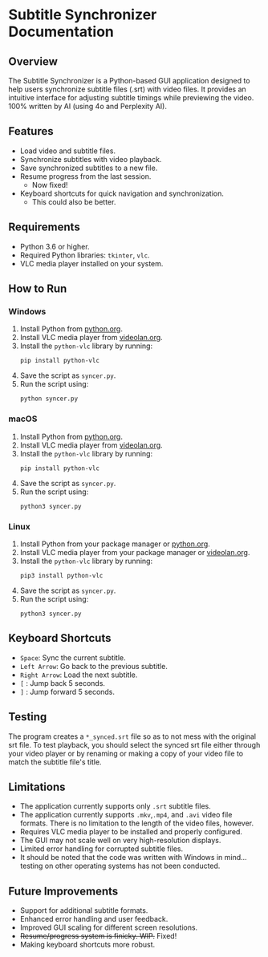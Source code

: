 # Subtitle Synchronizer Documentation

## Overview
The Subtitle Synchronizer is a Python-based GUI application designed to help users synchronize subtitle files (.srt) with video files. It provides an intuitive interface for adjusting subtitle timings while previewing the video. 100% written by AI (using 4o and Perplexity AI).

## Features
- Load video and subtitle files.
- Synchronize subtitles with video playback.
- Save synchronized subtitles to a new file.
- Resume progress from the last session.
    - Now fixed!
- Keyboard shortcuts for quick navigation and synchronization.
    - This could also be better.

## Requirements
- Python 3.6 or higher.
- Required Python libraries: `tkinter`, `vlc`.
- VLC media player installed on your system.

## How to Run

### Windows
1. Install Python from [python.org](https://www.python.org/).
2. Install VLC media player from [videolan.org](https://www.videolan.org/).
3. Install the `python-vlc` library by running:
   ```
   pip install python-vlc
   ```
4. Save the script as `syncer.py`.
5. Run the script using:
   ```
   python syncer.py
   ```

### macOS
1. Install Python from [python.org](https://www.python.org/).
2. Install VLC media player from [videolan.org](https://www.videolan.org/).
3. Install the `python-vlc` library by running:
   ```
   pip install python-vlc
   ```
4. Save the script as `syncer.py`.
5. Run the script using:
   ```
   python3 syncer.py
   ```

### Linux
1. Install Python from your package manager or [python.org](https://www.python.org/).
2. Install VLC media player from your package manager or [videolan.org](https://www.videolan.org/).
3. Install the `python-vlc` library by running:
   ```
   pip3 install python-vlc
   ```
4. Save the script as `syncer.py`.
5. Run the script using:
   ```
   python3 syncer.py
   ```

## Keyboard Shortcuts
- `Space`: Sync the current subtitle.
- `Left Arrow`: Go back to the previous subtitle.
- `Right Arrow`: Load the next subtitle.
- `[` : Jump back 5 seconds.
- `]` : Jump forward 5 seconds.

## Testing
The program creates a `*_synced.srt` file so as to not mess with the original srt file. To test playback, you should select the synced srt file either through your video player or by renaming or making a copy of your video file to match the subtitle file's title.

## Limitations
- The application currently supports only `.srt` subtitle files.
- The application currently supports `.mkv`,`.mp4`, and `.avi` video file formats. There is no limitation to the length of the video files, however.
- Requires VLC media player to be installed and properly configured.
- The GUI may not scale well on very high-resolution displays.
- Limited error handling for corrupted subtitle files.
- It should be noted that the code was written with Windows in mind... testing on other operating systems has not been conducted.

## Future Improvements
- Support for additional subtitle formats.
- Enhanced error handling and user feedback.
- Improved GUI scaling for different screen resolutions.
- ~~Resume/progress system is finicky. WIP.~~ Fixed!
- Making keyboard shortcuts more robust.